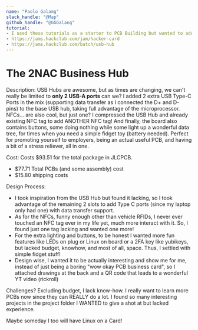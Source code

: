 ```yaml
---
name: "Paolo Galamg"
slack_handle: "@Map"
github_handle: "@GGGalang"
tutorial:
- I used these tutorials as a starter to PCB Building but wanted to add my own twists to the board!
- https://jams.hackclub.com/jam/hacker-card
- https://jams.hackclub.com/batch/usb-hub
---
```


# The 2NAC Business Hub

Description:
USB Hubs are awesome, but as times are changing, we can't really be limited to **only 2 USB-A ports** can we? I added 2 extra USB Type-C Ports in the mix (supporting data transfer as I connected the D+ and D- pins) to the base USB hub, taking full advantage of the microprocessor.
NFCs... are also cool, but just one? I compressed the USB Hub and already existing NFC tag to add ANOTHER NFC tag!
And finally, the board also contains buttons, some doing nothing while some light up a wonderful data tree, for times when you need a simple fidget toy (battery needed).
Perfect for promoting yourself to employers, being an actual useful PCB, and having a bit of a stress reliever, all in one.

Cost:
Costs $93.51 for the total package in JLCPCB.
- $77.71 Total PCBs (and some assembly) cost
- $15.80 shipping costs

Design Process:
- I took inspiration from the USB Hub but found it lacking, so I took advantage of the remaining 2 slots to add Type C ports (since my laptop only had one) with data transfer support.
- As for the NFCs, funny enough other than vehicle RFIDs, I never ever touched an NFC tag ever in my life yet, much more interact with it. So, I found just one tag lacking and wanted one more!
- For the extra lighting and buttons, to be honest I wanted more fun features like LEDs on plug or Linux on board or a 2FA key like yubikeys, but lacked budget, knowhow, and most of all, space. Thus, I settled with simple fidget stuff!
- Design wise, I wanted it to be actually interesting and show me for me, instead of just being a boring "wow okay PCB business card", so I attached drawings at the back and a QR code that leads to a wonderful YT video (rickroll)

Challenges? Excluding budget, I lack know-how. I really want to learn more PCBs now since they can REALLY do a lot. I found so many interesting projects in the project folder I WANTED to give a shot at but lacked experience.

Maybe someday I too will have Linux on a Card!

